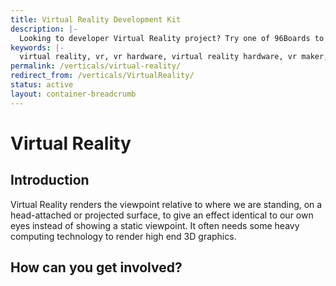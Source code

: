 ```yaml
---
title: Virtual Reality Development Kit
description: |-
  Looking to developer Virtual Reality project? Try one of 96Boards to build your next Virtual Reality hardware. 96Boards community can help support you with your VR project.
keywords: |-
  virtual reality, vr, vr hardware, virtual reality hardware, vr maker, virtual reality maker, virtual reality hardware and software, vr products, vr technology, vr devices, vr tech, vr system, vr machine, vr kit, virtual reality platform, 
permalink: /verticals/virtual-reality/
redirect_from: /verticals/VirtualReality/
status: active
layout: container-breadcrumb
---
```


# Virtual Reality

## Introduction

Virtual Reality renders the viewpoint relative to where we are standing, on a head-attached or
projected surface, to give an effect identical to our own eyes instead of showing a static
viewpoint. It often needs some heavy computing technology to render high end 3D graphics.


## How can you get involved?

